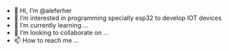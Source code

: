 - 👋 Hi, I’m @aleferher
- 👀 I’m interested in programming specially esp32 to develop IOT devices
- 🌱 I’m currently learning ...
- 💞️ I’m looking to collaborate on ...
- 📫 How to reach me ...

<!---
aleferher/aleferher is a ✨ special ✨ repository because its `README.md` (this file) appears on your GitHub profile.
You can click the Preview link to take a look at your changes.
--->
